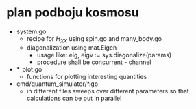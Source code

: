 # plan podboju kosmosu

- system.go
  * recipe for $H_{XX}$ using spin.go and many_body.go
  * diagonalization using mat.Eigen
    * usage like: eig, eigv := sys.diagonalize(params)
    * procedure shall be concurrent - channel
- *_plot.go
  * functions for plotting interesting quantities
- cmd/quantum_simulator/*.go
  * in different files sweeps over different parameters so that calculations can be put in parallel 
